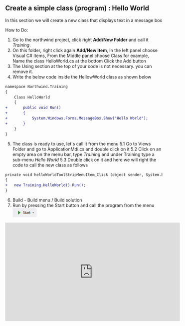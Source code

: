 ﻿## Create a simple class (program) : Hello World

In this section we will create a new class that displays text in a message box

How to Do:
1. Go to the northwind project, click right **Add/New Folder** and call it *Training*.
2. On this folder, right click again **Add/New Item**, 
    In the left panel choose  Visual C# Items, 
    From the Middle panel choose Class for example, 
   Name the class HelloWorld.cs at the bottom 
   Click the Add button
3. The Using section at the top of your code is not necessary. you can remove it.
4. Write the below code inside the HellowWorld class as shown below
   
```diff
namespace Northwind.Training
{
	Class HelloWorld
	{
+       public void Run()
+       {
+           System.Windows.Forms.MessageBox.Show("Hello World");
+       }     
	}
}
```
5. The class is ready to use, let's call it from the menu
	5.1  Go to Views Folder and go to ApplicationMdi.cs and double click on it
	5.2  Click on an empty area on the menu bar, type *Training* and under Training type a sub-menu *Hello World*
	5.3  Double click on it and here we will right the code to call the new class as follows
```diff
private void helloWorldToolStripMenuItem_Click (object sender, System.EventArgs e)
{
+   new Training.HelloWorld().Run();	
}
```
6. Build - Build menu / Build solution
7. Run by pressing the Start button and call the program from the menu ![start button](start_button.png)


<iframe width="560" height="315" src="https://www.youtube.com/embed/CNElgYn_zgA" frameborder="0" allowfullscreen></iframe>

